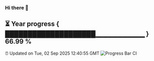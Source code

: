 ### Hi there 👋
⏳ Year progress { ████████████████████▁▁▁▁▁▁▁▁▁▁ } 66.99 %
---
⏰ Updated on Tue, 02 Sep 2025 12:40:55 GMT
![Progress Bar CI](https://github.com/liununu/liununu/workflows/Progress%20Bar%20CI/badge.svg)
